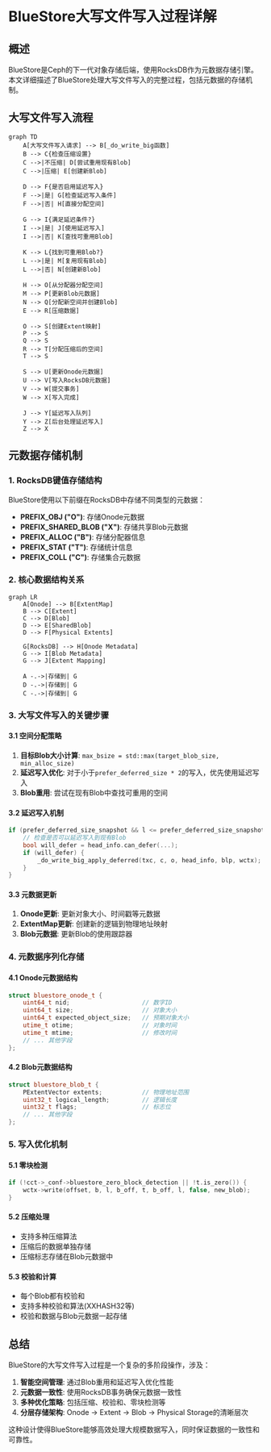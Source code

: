 # BlueStore大写文件写入过程详解

## 概述

BlueStore是Ceph的下一代对象存储后端，使用RocksDB作为元数据存储引擎。本文详细描述了BlueStore处理大写文件写入的完整过程，包括元数据的存储机制。

## 大写文件写入流程

```mermaid
graph TD
    A[大写文件写入请求] --> B[_do_write_big函数]
    B --> C{检查压缩设置}
    C -->|不压缩| D[尝试重用现有Blob]
    C -->|压缩| E[创建新Blob]
    
    D --> F{是否启用延迟写入}
    F -->|是| G[检查延迟写入条件]
    F -->|否| H[直接分配空间]
    
    G --> I{满足延迟条件?}
    I -->|是| J[使用延迟写入]
    I -->|否| K[查找可重用Blob]
    
    K --> L{找到可重用Blob?}
    L -->|是| M[复用现有Blob]
    L -->|否| N[创建新Blob]
    
    H --> O[从分配器分配空间]
    M --> P[更新Blob元数据]
    N --> Q[分配新空间并创建Blob]
    E --> R[压缩数据]
    
    O --> S[创建Extent映射]
    P --> S
    Q --> S
    R --> T[分配压缩后的空间]
    T --> S
    
    S --> U[更新Onode元数据]
    U --> V[写入RocksDB元数据]
    V --> W[提交事务]
    W --> X[写入完成]
    
    J --> Y[延迟写入队列]
    Y --> Z[后台处理延迟写入]
    Z --> X
```

## 元数据存储机制

### 1. RocksDB键值存储结构

BlueStore使用以下前缀在RocksDB中存储不同类型的元数据：

- **PREFIX_OBJ ("O")**: 存储Onode元数据
- **PREFIX_SHARED_BLOB ("X")**: 存储共享Blob元数据  
- **PREFIX_ALLOC ("B")**: 存储分配器信息
- **PREFIX_STAT ("T")**: 存储统计信息
- **PREFIX_COLL ("C")**: 存储集合元数据

### 2. 核心数据结构关系

```mermaid
graph LR
    A[Onode] --> B[ExtentMap]
    B --> C[Extent]
    C --> D[Blob]
    D --> E[SharedBlob]
    D --> F[Physical Extents]
    
    G[RocksDB] --> H[Onode Metadata]
    G --> I[Blob Metadata]
    G --> J[Extent Mapping]
    
    A -.->|存储到| G
    D -.->|存储到| G
    C -.->|存储到| G
```

### 3. 大写文件写入的关键步骤

#### 3.1 空间分配策略

1. **目标Blob大小计算**: `max_bsize = std::max(target_blob_size, min_alloc_size)`
2. **延迟写入优化**: 对于小于`prefer_deferred_size * 2`的写入，优先使用延迟写入
3. **Blob重用**: 尝试在现有Blob中查找可重用的空间

#### 3.2 延迟写入机制

```cpp
if (prefer_deferred_size_snapshot && l <= prefer_deferred_size_snapshot * 2) {
    // 检查是否可以延迟写入到现有Blob
    bool will_defer = head_info.can_defer(...);
    if (will_defer) {
        _do_write_big_apply_deferred(txc, c, o, head_info, blp, wctx);
    }
}
```

#### 3.3 元数据更新

1. **Onode更新**: 更新对象大小、时间戳等元数据
2. **ExtentMap更新**: 创建新的逻辑到物理地址映射
3. **Blob元数据**: 更新Blob的使用跟踪器

### 4. 元数据序列化存储

#### 4.1 Onode元数据结构
```cpp
struct bluestore_onode_t {
    uint64_t nid;                    // 数字ID
    uint64_t size;                   // 对象大小
    uint64_t expected_object_size;   // 预期对象大小
    utime_t otime;                   // 对象时间
    utime_t mtime;                   // 修改时间
    // ... 其他字段
};
```

#### 4.2 Blob元数据结构
```cpp
struct bluestore_blob_t {
    PExtentVector extents;           // 物理地址范围
    uint32_t logical_length;         // 逻辑长度
    uint32_t flags;                  // 标志位
    // ... 其他字段
};
```

### 5. 写入优化机制

#### 5.1 零块检测
```cpp
if (!cct->_conf->bluestore_zero_block_detection || !t.is_zero()) {
    wctx->write(offset, b, l, b_off, t, b_off, l, false, new_blob);
}
```

#### 5.2 压缩处理
- 支持多种压缩算法
- 压缩后的数据单独存储
- 压缩标志存储在Blob元数据中

#### 5.3 校验和计算
- 每个Blob都有校验和
- 支持多种校验和算法(XXHASH32等)
- 校验和数据与Blob元数据一起存储

## 总结

BlueStore的大写文件写入过程是一个复杂的多阶段操作，涉及：

1. **智能空间管理**: 通过Blob重用和延迟写入优化性能
2. **元数据一致性**: 使用RocksDB事务确保元数据一致性
3. **多种优化策略**: 包括压缩、校验和、零块检测等
4. **分层存储架构**: Onode -> Extent -> Blob -> Physical Storage的清晰层次

这种设计使得BlueStore能够高效处理大规模数据写入，同时保证数据的一致性和可靠性。

